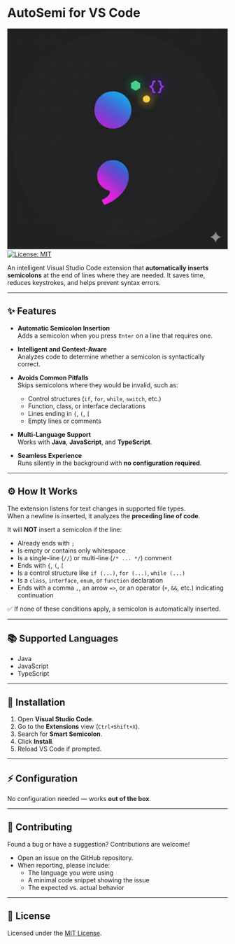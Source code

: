 # AutoSemi for VS Code
![Logo](./src/images/logo.png)
[![License: MIT](https://img.shields.io/badge/License-MIT-yellow.svg)](LICENSE.md)

An intelligent Visual Studio Code extension that **automatically inserts semicolons** at the end of lines where they are needed. It saves time, reduces keystrokes, and helps prevent syntax errors.

---

## ✨ Features

- **Automatic Semicolon Insertion**  
  Adds a semicolon when you press `Enter` on a line that requires one.

- **Intelligent and Context-Aware**  
  Analyzes code to determine whether a semicolon is syntactically correct.

- **Avoids Common Pitfalls**  
  Skips semicolons where they would be invalid, such as:
  - Control structures (`if`, `for`, `while`, `switch`, etc.)
  - Function, class, or interface declarations
  - Lines ending in `{`, `(`, `[`
  - Empty lines or comments

- **Multi-Language Support**  
  Works with **Java**, **JavaScript**, and **TypeScript**.

- **Seamless Experience**  
  Runs silently in the background with **no configuration required**.

---

## ⚙️ How It Works

The extension listens for text changes in supported file types.  
When a newline is inserted, it analyzes the **preceding line of code**.

It will **NOT** insert a semicolon if the line:

- Already ends with `;`
- Is empty or contains only whitespace
- Is a single-line (`//`) or multi-line (`/* ... */`) comment
- Ends with `{`, `(`, `[`
- Is a control structure like `if (...)`, `for (...)`, `while (...)`
- Is a `class`, `interface`, `enum`, or `function` declaration
- Ends with a comma `,`, an arrow `=>`, or an operator (`+`, `&&`, etc.) indicating continuation

✅ If none of these conditions apply, a semicolon is automatically inserted.

---

## 📚 Supported Languages

- Java  
- JavaScript  
- TypeScript  

---

## 🔧 Installation

1. Open **Visual Studio Code**.
2. Go to the **Extensions** view (`Ctrl+Shift+X`).
3. Search for **Smart Semicolon**.
4. Click **Install**.
5. Reload VS Code if prompted.

---

## ⚡ Configuration

No configuration needed — works **out of the box**.

---

## 🤝 Contributing

Found a bug or have a suggestion? Contributions are welcome!  

- Open an issue on the GitHub repository.
- When reporting, please include:
  - The language you were using
  - A minimal code snippet showing the issue
  - The expected vs. actual behavior

---

## 📄 License

Licensed under the [MIT License](LICENSE.md).
